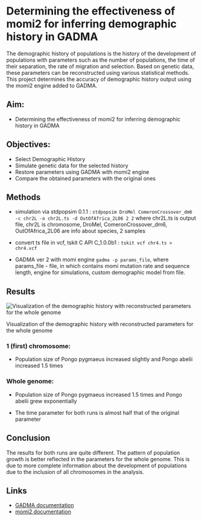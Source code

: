 # Determining the effectiveness of momi2 for inferring demographic history in GADMA

The demographic history of populations is the history of the development of populations with parameters such as the number of populations, the time of their separation, the rate of migration and selection. Based on genetic data, these parameters can be reconstructed using various statistical methods.
This project determines the accuracy of demographic history output using the momi2 engine added to GADMA.


## Aim:
- Determining the effectiveness of momi2 for inferring demographic history in GADMA

## Objectives:
- Select Demographic History
- Simulate genetic data for the selected history
- Restore parameters using GADMA with momi2 engine
- Compare the obtained parameters with the original ones

## Methods
- simulation via stdpopsim 0.1.1 : `stdpopsim DroMel ComeronCrossover_dm6 -c chr2L -o chr2L.ts -d OutOfAfrica_2L06 2 2` where chr2L.ts is output file, chr2L is chromosome,  DroMel, ComeronCrossover_dm6, OutOfAfrica_2L06 are info about species,  2 samples

- convert ts file in vcf, tskit C API C_1.0.0b1  : `tskit vcf chr4.ts > chr4.vcf` 

- GADMA ver 2 with momi engine `gadma -p params_file`, where params_file - file, in which contains momi mutation rate and sequence length, engine for simulations, custom demographic model from file.


## Results

![Visualization of the demographic history with reconstructed parameters for the whole genome](unnamed.jpg)

Visualization of the demographic history with reconstructed parameters for the whole genome

### 1 (first) chromosome:

- Population size of Pongo pygmaeus increased slightly and Pongo abelii increased 1.5 times

### Whole genome:

- Population size of Pongo pygmaeus increased 1.5 times and Pongo abelii grew exponentially

- The time parameter for both runs is almost half that of the original parameter

## Сonclusion

The results for both runs are quite different. The pattern of population growth is better reflected in the parameters for the whole genome. This is due to more complete information about the development of populations due to the inclusion of all chromosomes in the analysis.

## Links
- [GADMA documentation](https://gadma.readthedocs.io/en/latest/)
- [momi2 documentation](https://momi2.readthedocs.io/en/latest/)
